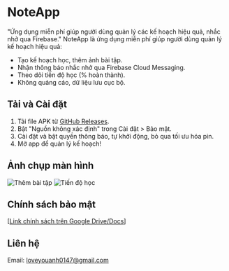 # NoteApp
"Ứng dụng miễn phí giúp người dùng quản lý các kế hoạch hiệu quả, nhắc nhở qua Firebase."
NoteApp là ứng dụng miễn phí giúp người dùng quản lý kế hoạch hiệu quả:
- Tạo kế hoạch học, thêm ảnh bài tập.
- Nhận thông báo nhắc nhở qua Firebase Cloud Messaging.
- Theo dõi tiến độ học (% hoàn thành).
- Không quảng cáo, dữ liệu lưu cục bộ.

## Tải và Cài đặt
1. Tải file APK từ [GitHub Releases](https://github.com/vanzkiro/NoteApp/releases/download/v1.0.0/Ghi.chu.-.D.n.gi.n.apk).
2. Bật "Nguồn không xác định" trong Cài đặt > Bảo mật.
3. Cài đặt và bật quyền thông báo, tự khởi động, bỏ qua tối ưu hóa pin.
4. Mở app để quản lý kế hoạch!

## Ảnh chụp màn hình
![Thêm bài tập](screenshots/add_plan.png)
![Tiến độ học](screenshots/statistics.png)

## Chính sách bảo mật
[[Link chính sách trên Google Drive/Docs](https://docs.google.com/document/d/1q2Dgy50i9MpvQ8tRwzEh0HHbVEDnH9ZOWxBxxB1J3Cw/edit?tab=t.0)]

## Liên hệ
Email: loveyouanh0147@gmail.com
